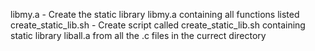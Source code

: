 libmy.a - Create the static library libmy.a containing all functions listed
create_static_lib.sh - Create script called create_static_lib.sh containing static library liball.a from all the .c files in the currect directory
